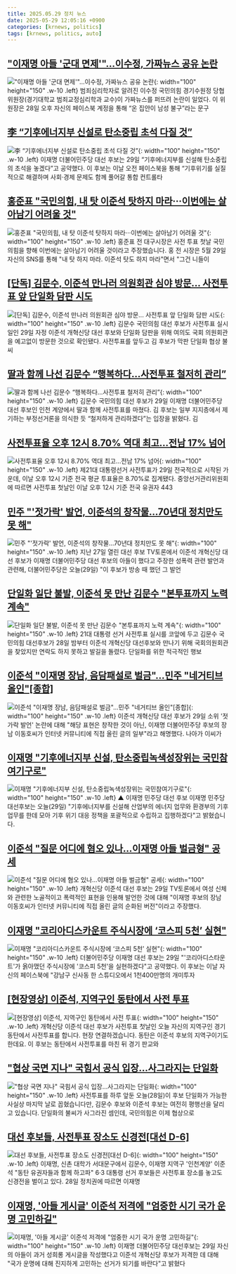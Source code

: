 ```yaml
---
title: 2025.05.29 정치 뉴스
date: 2025-05-29 12:05:16 +0900
categories: [krnews, politics]
tags: [krnews, politics, auto]
---
```

## ["이재명 아들 '군대 면제'"…이수정, 가짜뉴스 공유 논란](https://n.news.naver.com/mnews/article/666/0000073969)

!["이재명 아들 '군대 면제'"…이수정, 가짜뉴스 공유 논란](https://mimgnews.pstatic.net/image/origin/666/2025/05/28/73969.jpg?type=nf220_150){: width="100" height="150" .w-10 .left}
범죄심리학자로 알려진 이수정 국민의힘 경기수원정 당협위원장(경기대학교 범죄교정심리학과 교수)이 가짜뉴스를 퍼뜨려 논란이 일었다. 이 위원장은 28일 오후 자신의 페이스북 계정을 통해 “온 집안이 남성 불구”라는 문구

## [李 “기후에너지부 신설로 탄소중립 초석 다질 것”](https://n.news.naver.com/mnews/article/366/0001081079)

![李 “기후에너지부 신설로 탄소중립 초석 다질 것”](https://mimgnews.pstatic.net/image/origin/366/2025/05/29/1081079.jpg?type=nf220_150){: width="100" height="150" .w-10 .left}
이재명 더불어민주당 대선 후보는 29일 “기후에너지부를 신설해 탄소중립의 초석을 놓겠다”고 공약했다. 이 후보는 이날 오전 페이스북을 통해 “기후위기를 실질적으로 해결하며 사회·경제 문제도 함께 풀어갈 통합 컨트롤타

## [홍준표 "국민의힘, 내 탓 이준석 탓하지 마라···이번에는 살아남기 어려울 것"](https://n.news.naver.com/mnews/article/657/0000038920)

![홍준표 "국민의힘, 내 탓 이준석 탓하지 마라···이번에는 살아남기 어려울 것"](https://mimgnews.pstatic.net/image/origin/657/2025/05/29/38920.jpg?type=nf220_150){: width="100" height="150" .w-10 .left}
홍준표 전 대구시장은 사전 투표 첫날 국민의힘을 향해 이번에는 살아남기 어려울 것이라고 주장했습니다. 홍 전 시장은 5월 29일 자신의 SNS를 통해 "내 탓 하지 마라. 이준석 탓도 하지 마라"면서 "그건 니들이

## [[단독] 김문수, 이준석 만나러 의원회관 심야 방문... 사전투표 앞 단일화 담판 시도](https://n.news.naver.com/mnews/article/469/0000867349)

![[단독] 김문수, 이준석 만나러 의원회관 심야 방문... 사전투표 앞 단일화 담판 시도](https://mimgnews.pstatic.net/image/origin/469/2025/05/29/867349.jpg?type=nf220_150){: width="100" height="150" .w-10 .left}
김문수 국민의힘 대선 후보가 사전투표 실시일인 29일 자정 이준석 개혁신당 대선 후보와 단일화 담판을 위해 여의도 국회 의원회관을 예고없이 방문한 것으로 확인됐다. 사전투표를 앞두고 김 후보가 막판 단일화 협상 불씨

## [딸과 함께 나선 김문수 “행복하다…사전투표 철저히 관리”](https://n.news.naver.com/mnews/article/081/0003545090)

![딸과 함께 나선 김문수 “행복하다…사전투표 철저히 관리”](https://mimgnews.pstatic.net/image/origin/081/2025/05/29/3545090.jpg?type=nf220_150){: width="100" height="150" .w-10 .left}
김문수 국민의힘 대선 후보가 29일 이재명 더불어민주당 대선 후보인 인천 계양에서 딸과 함께 사전투표를 마쳤다. 김 후보는 일부 지지층에서 제기하는 부정선거론을 의식한 듯 “철저하게 관리하겠다”는 입장을 밝혔다. 김

## [사전투표율 오후 12시 8.70% 역대 최고…전남 17% 넘어](https://n.news.naver.com/mnews/article/023/0003908026)

![사전투표율 오후 12시 8.70% 역대 최고…전남 17% 넘어](https://mimgnews.pstatic.net/image/origin/023/2025/05/29/3908026.jpg?type=nf220_150){: width="100" height="150" .w-10 .left}
제21대 대통령선거 사전투표가 29일 전국적으로 시작된 가운데, 이날 오후 12시 기준 전국 평균 투표율은 8.70%로 집계됐다. 중앙선거관리위원회에 따르면 사전투표 첫날인 이날 오후 12시 기준 전국 유권자 443

## [민주 "'젓가락' 발언, 이준석의 창작물…70년대 정치만도 못 해"](https://n.news.naver.com/mnews/article/057/0001888743)

![민주 "'젓가락' 발언, 이준석의 창작물…70년대 정치만도 못 해"](https://mimgnews.pstatic.net/image/origin/057/2025/05/29/1888743.jpg?type=nf220_150){: width="100" height="150" .w-10 .left}
지난 27일 열린 대선 후보 TV토론에서 이준석 개혁신당 대선 후보가 이재명 더불어민주당 대선 후보의 아들이 했다고 주장한 성폭력 관련 발언과 관련해, 더불어민주당은 오늘(29일) "이 후보가 방송 때 했던 그 발언

## [단일화 일단 불발, 이준석 못 만난 김문수 "본투표까지 노력 계속"](https://n.news.naver.com/mnews/article/014/0005356187)

![단일화 일단 불발, 이준석 못 만난 김문수 "본투표까지 노력 계속"](https://mimgnews.pstatic.net/image/origin/014/2025/05/29/5356187.jpg?type=nf220_150){: width="100" height="150" .w-10 .left}
21대 대통령 선거 사전투표 실시를 코앞에 두고 김문수 국민의힘 대선후보가 28일 밤부터 이준석 개혁신당 대선후보와 만나기 위해 국회의원회관을 찾았지만 연락도 하지 못하고 발길을 돌렸다. 단일화를 위한 적극적인 행보

## [이준석 "이재명 장남, 음담패설로 벌금"…민주 "네거티브 올인"[종합]](https://n.news.naver.com/mnews/article/031/0000936330)

![이준석 "이재명 장남, 음담패설로 벌금"…민주 "네거티브 올인"[종합]](https://mimgnews.pstatic.net/image/origin/031/2025/05/29/936330.jpg?type=nf220_150){: width="100" height="150" .w-10 .left}
이준석 개혁신당 대선 후보가 29일 소위 '젓가락 발언' 논란에 대해 "해당 표현은 창작한 것이 아닌, 이재명 더불어민주당 후보의 장남 이동호씨가 인터넷 커뮤니티에 직접 올린 글의 일부"라고 해명했다. 나아가 이씨가

## [이재명 "기후에너지부 신설, 탄소중립녹색성장위는 국민참여기구로"](https://n.news.naver.com/mnews/article/055/0001262107)

![이재명 "기후에너지부 신설, 탄소중립녹색성장위는 국민참여기구로"](https://mimgnews.pstatic.net/image/origin/055/2025/05/29/1262107.jpg?type=nf220_150){: width="100" height="150" .w-10 .left}
▲ 이재명 민주당 대선 후보 이재명 민주당 대선후보는 오늘(29일) "기후에너지부를 신설해 산업부의 에너지 업무와 환경부의 기후 업무를 한데 모아 기후 위기 대응 정책을 포괄적으로 수립하고 집행하겠다"고 밝혔습니다.

## [이준석 "질문 어디에 혐오 있나…이재명 아들 벌금형" 공세](https://n.news.naver.com/mnews/article/448/0000530999)

![이준석 "질문 어디에 혐오 있나…이재명 아들 벌금형" 공세](https://mimgnews.pstatic.net/image/origin/448/2025/05/29/530999.jpg?type=nf220_150){: width="100" height="150" .w-10 .left}
개혁신당 이준석 대선 후보는 29일 TV토론에서 여성 신체와 관련한 노골적이고 폭력적인 표현을 인용해 발언한 것에 대해 "이재명 후보의 장남 이동호씨가 인터넷 커뮤니티에 직접 올린 글의 순화된 버전"이라고 주장했다.

## [이재명 "코리아디스카운트 주식시장에 ‘코스피 5천’ 실현"](https://n.news.naver.com/mnews/article/666/0000073999)

![이재명 "코리아디스카운트 주식시장에 ‘코스피 5천’ 실현"](https://mimgnews.pstatic.net/image/origin/666/2025/05/29/73999.jpg?type=nf220_150){: width="100" height="150" .w-10 .left}
더불어민주당 이재명 대선 후보는 29일 "'코리아디스타운트'가 옭아맸던 주식시장에 '코스피 5천'을 실현하겠다"고 공약했다. 이 후보는 이날 자신의 페이스북에 "강남구 신사동 한 스튜디오에서 1천400만명의 개미투자

## [[현장영상] 이준석, 지역구인 동탄에서 사전 투표](https://n.news.naver.com/mnews/article/422/0000744851)

![[현장영상] 이준석, 지역구인 동탄에서 사전 투표](https://mimgnews.pstatic.net/image/origin/422/2025/05/29/744851.jpg?type=nf220_150){: width="100" height="150" .w-10 .left}
개혁신당 이준석 대선 후보가 사전투표 첫날인 오늘 자신의 지역구인 경기 동탄에서 사전투표를 합니다. 현장 연결하겠습니다. 동탄은 이준석 후보의 지역구이기도 한데요. 이 후보는 동탄에서 사전투표를 마친 뒤 경기 판교와

## ["협상 국면 지나" 국힘서 공식 입장…사그라지는 단일화](https://n.news.naver.com/mnews/article/055/0001261935)

!["협상 국면 지나" 국힘서 공식 입장…사그라지는 단일화](https://mimgnews.pstatic.net/image/origin/055/2025/05/28/1261935.jpg?type=nf220_150){: width="100" height="150" .w-10 .left}
사전투표를 하루 앞둔 오늘(28일)이 후보 단일화가 가능한 사실상 마지막 날로 꼽혔습니다만, 김문수 후보와 이준석 후보는 여전히 평행선을 달리고 있습니다. 단일화의 불씨가 사그라진 셈인데, 국민의힘은 이제 협상으로

## [대선 후보들, 사전투표 장소도 신경전[대선 D-6]](https://n.news.naver.com/mnews/article/029/0002957951)

![대선 후보들, 사전투표 장소도 신경전[대선 D-6]](https://mimgnews.pstatic.net/image/origin/029/2025/05/28/2957951.jpg?type=nf220_150){: width="100" height="150" .w-10 .left}
이재명, 신촌 대학가 서대문구에서 김문수, 이재명 지역구 '인천계양' 이준석 "동탄 유권자들과 함께 하고파" 6·3 대통령 선거 후보들은 사전투표 장소를 놓고도 신경전을 벌이고 있다. 28일 정치권에 따르면 이재명

## [이재명, '아들 게시글' 이준석 저격에 "엄중한 시기 국가 운명 고민하길"](https://n.news.naver.com/mnews/article/003/0013273183)

![이재명, '아들 게시글' 이준석 저격에 "엄중한 시기 국가 운명 고민하길"](https://mimgnews.pstatic.net/image/origin/003/2025/05/29/13273183.jpg?type=nf220_150){: width="100" height="150" .w-10 .left}
이재명 더불어민주당 대선후보는 29일 자신의 아들이 과거 성희롱 게시글을 작성했다고 이준석 개혁신당 후보가 저격한 데 대해 "국가 운명에 대해 진지하게 고민하는 선거가 되기를 바란다"고 밝혔다

